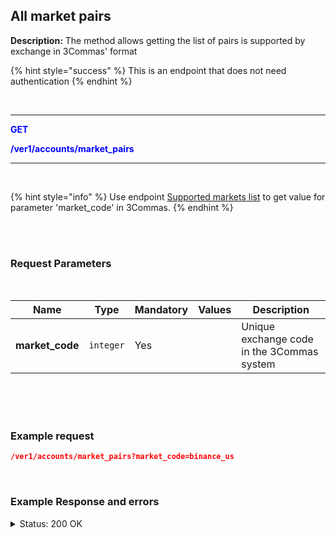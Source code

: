 ## All market pairs<br>

**Description:** The method allows getting the list of pairs is supported by exchange in 3Commas' format<br>


{% hint style="success" %}
This is an endpoint that does not need authentication
{% endhint %}

<br>

-------- 

<mark style="color:blue;background-color:white"> **GET**

<mark style="color:blue;background-color:white"> **/ver1/accounts/market_pairs**

-------- 

<br> 

{% hint style="info" %}
Use endpoint [Supported markets list](Market%20data/1.Supported%20markets%20list.md) to get value for parameter 'market_code' in 3Commas.
{% endhint %}

<br>
<br>

### Request Parameters<br>
<br>

| Name | Type |	Mandatory |	Values	| Description|
|------|------|-----------|-----------------|------------|
|**market_code**  | `integer` | Yes |	| Unique exchange code in the 3Commas system|

<br>
<br>
<br>

### Example request<br>

```json
/ver1/accounts/market_pairs?market_code=binance_us
```
<br>

### Example Response and errors<br>
<details>
<summary>Status: 200 OK</summary>

```json
[
"BTC_ETH",
"BTC_LTC",
"BTC_BNB",
"BTC_NEO",
"ETH_QTUM",
"ETH_EOS",
"ETH_SNT",
"ETH_BNT",
"BTC_GAS",
"ETH_BNB",
"USDT_BTC",
]
```

</details>

